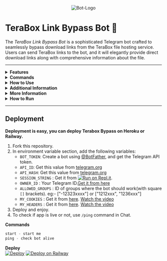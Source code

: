 <div style="text-align:center" align="center">
  <img src="./images/Fubuki-Shiragami.mp4" alt="Bot-Logo"/>
</div>

# TeraBox Link Bypass Bot 🚀

The *TeraBox Link Bypass Bot* is a sophisticated Telegram bot crafted to seamlessly bypass download links from the TeraBox file hosting service. Users can send TeraBox links to the bot, and it will elegantly provide direct download links along with comprehensive information about the file.

---

<details>
<summary><b>Features</b></summary>

1. **Start Command:**
   - `/start`: Initiates communication with the bot, presenting users with a refined introduction and clear usage instructions.

2. **Ping Command:**
   - `/ping`: Allows the distinguished bot owner to assess its responsiveness and latency with a touch of professionalism.

3. **Link Handling:**
   - Automatically detects TeraBox links in messages, ensuring a polished user experience.
   - Validates URLs, fetching direct download links with a commitment to precision.
   - Presents file details such as title, size, and download link in a structured and professional manner.

4. **Access Control:**
   - Restricts usage to private chats or specified groups, prioritizing privacy and controlled access.
   - Issues a courteous warning when accessed from unauthorized groups.

</details>

<details>
<summary><b>Commands</b></summary>

1. **/start:**
   - Invokes a welcome message with clear instructions, setting the tone for user engagement.

2. **/ping:**
   - Empowers the bot owner with the ability to gauge responsiveness and latency in a refined manner.

</details>

<details>
<summary><b>How to Use</b></summary>

1. **Start a Chat:**
   - Initiate a private chat with the bot, ensuring a discreet and personalized experience.

2. **Send TeraBox Links:**
   - Share TeraBox links with the bot, guaranteeing a streamlined interaction.

3. **Receive Download Links:**
   - Experience the bot's efficiency as it provides direct download links and comprehensive file information.

</details>

<details>
<summary><b>Additional Information</b></summary>

- **Bot Link:**
  - Telegram Username: [Terabox Bypass](https://t.me/badbakabot)

- **Forbidden Access:**
  - Groups not listed in the `ALLOWED_GROUPS` variable will receive a polite warning.

- **Error Handling:**
  - Displays an informative error message if there are issues with link processing, maintaining transparency.

</details>

<details>
<summary><b>More Information</b></summary>

- **Dependencies:**
  - Install necessary Python libraries using `pip install -r requirements.txt`.

- **Customization:**
  - Adjust the `ALLOWED_GROUPS` variable for precise group access control.
  - Tailor the error messages or other text as needed, ensuring a polished user interface.

- **Disclaimer:**
  - This bot is intended for educational and personal use only, upholding the highest standards of ethical use.

</details>

<details>
<summary><b>How to Run</b></summary>

1. **Install Dependencies:**
   - Execute `pip install -r requirements.txt` to install the required Python libraries.

2. **Run the Bot:**
   - Execute the script, ensuring a smooth and reliable operation.

3. **Enjoy:**
   - Embark on a seamless journey with the bot to bypass TeraBox links and download files effortlessly.

</details>

---
## Deployment
<b>Deployment is easy, you can deploy Terabox Bypass on Heroku or Railway.</b>
1. Fork this repository.
2. In environment variable section, add the following variables:
   - `BOT_TOKEN`: Create a bot using [@BotFather](https://telegram.dog/BotFather), and get the Telegram API token.
   - `API_ID`: Get this value from [telegram.org](https://my.telegram.org/apps)
   - `API_HASH`: Get this value from [telegram.org](https://my.telegram.org/apps)
   - `SESSION_STRING` : Get it from [![Run on Repl.it](https://replit.com/badge/github/bakamono12/GhostForwarder)](https://replit.com/@baka1432/PyroGramAuth).
   - `OWNER_ID` : Your Telegram ID.[Get it from here](https://t.me/userinfobot)
   - `ALLOWED_GROUPS` : ID of groups where the bot should work(with square `[]` brackets). eg:- ["-12323xxxx"] or ["1212xxx", "1236xxx"]
   - `MY_COOKIES` : Get it from [here](https://www.terabox.com/user/login).    [Watch the video](https://github.com/r0ld3x/terabox-downloader-bot/issues/2#issuecomment-1856180595)
   - `MY_HEADERS` : Get it from [here](https://www.terabox.com/user/login).    [Watch the video](https://github.com/r0ld3x/terabox-downloader-bot/issues/2#issuecomment-1856180595)
3. Deploy and enjoy.
4. To check if app is live or not, use `/ping` command in Chat.

<b>Commands</b>
```python
start - start me
ping - check bot alive
```

<b>Deploy</b><br>
[![Deploy](https://www.herokucdn.com/deploy/button.svg)](https://heroku.com/deploy?template=https://github.com/youesky/Terabox-Bypass)
[![Deploy on Railway](https://railway.app/button.svg)](https://railway.app/template/_l3iQY?referralCode=IEUhZ-)